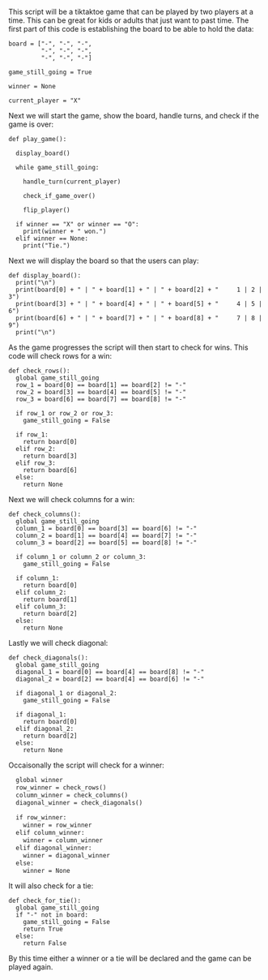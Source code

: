 This script will be a tiktaktoe game that can be played by two players at a time. This can be great for kids or adults that just want to past time.
The first part of this code is establishing the board to be able to hold the data:
```
board = ["-", "-", "-",
         "-", "-", "-",
         "-", "-", "-"]

game_still_going = True

winner = None

current_player = "X"
```
Next we will start the game, show the board, handle turns, and check if the game is over:
```
def play_game():

  display_board()

  while game_still_going:

    handle_turn(current_player)

    check_if_game_over()

    flip_player()

  if winner == "X" or winner == "O":
    print(winner + " won.")
  elif winner == None:
    print("Tie.")
```
Next we will display the board so that the users can play:
```
def display_board():
  print("\n")
  print(board[0] + " | " + board[1] + " | " + board[2] + "     1 | 2 | 3")
  print(board[3] + " | " + board[4] + " | " + board[5] + "     4 | 5 | 6")
  print(board[6] + " | " + board[7] + " | " + board[8] + "     7 | 8 | 9")
  print("\n")
```
As the game progresses the script will then start to check for wins. This code will check rows for a win:
```
def check_rows():
  global game_still_going
  row_1 = board[0] == board[1] == board[2] != "-"
  row_2 = board[3] == board[4] == board[5] != "-"
  row_3 = board[6] == board[7] == board[8] != "-"

  if row_1 or row_2 or row_3:
    game_still_going = False

  if row_1:
    return board[0] 
  elif row_2:
    return board[3] 
  elif row_3:
    return board[6] 
  else:
    return None
```
Next we will check columns for a win:
```
def check_columns():
  global game_still_going
  column_1 = board[0] == board[3] == board[6] != "-"
  column_2 = board[1] == board[4] == board[7] != "-"
  column_3 = board[2] == board[5] == board[8] != "-"
  
  if column_1 or column_2 or column_3:
    game_still_going = False
  
  if column_1:
    return board[0] 
  elif column_2:
    return board[1] 
  elif column_3:
    return board[2] 
  else:
    return None
```
Lastly we will check diagonal:
```
def check_diagonals():
  global game_still_going
  diagonal_1 = board[0] == board[4] == board[8] != "-"
  diagonal_2 = board[2] == board[4] == board[6] != "-"

  if diagonal_1 or diagonal_2:
    game_still_going = False

  if diagonal_1:
    return board[0] 
  elif diagonal_2:
    return board[2]
  else:
    return None
```
Occaisonally the script will check for a winner:
```def check_for_winner():
  global winner
  row_winner = check_rows()
  column_winner = check_columns()
  diagonal_winner = check_diagonals()
  
  if row_winner:
    winner = row_winner
  elif column_winner:
    winner = column_winner
  elif diagonal_winner:
    winner = diagonal_winner
  else:
    winner = None
```
It will also check for a tie:
```
def check_for_tie():
  global game_still_going
  if "-" not in board:
    game_still_going = False
    return True
  else:
    return False
```
By this time either a winner or a tie will be declared and the game can be played again.
